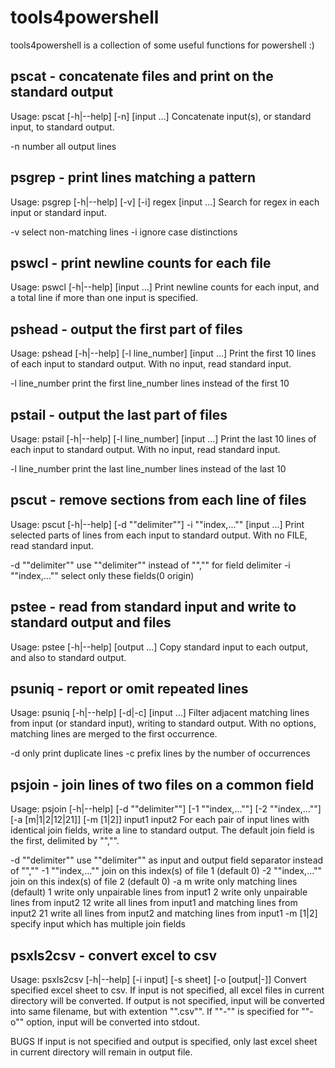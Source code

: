 # tools4powershell

tools4powershell is a collection of some useful functions for powershell :)

## pscat - concatenate files and print on the standard output
 Usage: pscat [-h|--help] [-n] [input ...]
 Concatenate input(s), or standard input, to standard output.
 
   -n        number all output lines

## psgrep - print lines matching a pattern
 Usage: psgrep [-h|--help] [-v] [-i] regex [input ...]
 Search for regex in each input or standard input.
 
   -v        select non-matching lines
   -i        ignore case distinctions

## pswcl - print newline counts for each file
 Usage: pswcl [-h|--help] [input ...]
 Print newline counts for each input, and a total line if more than one input is specified.

## pshead - output the first part of files
 Usage: pshead [-h|--help] [-l line_number] [input ...]
 Print the first 10 lines of each input to standard output.
 With no input, read standard input.
 
   -l line_number        print the first line_number lines instead of the first 10

## pstail - output the last part of files
 Usage: pstail [-h|--help] [-l line_number] [input ...]
 Print the last 10 lines of each input to standard output.
 With no input, read standard input.
 
   -l line_number        print the last line_number lines instead of the last 10

## pscut - remove sections from each line of files
 Usage: pscut [-h|--help] [-d ""delimiter""] -i ""index,..."" [input ...]
 Print selected parts of lines from each input to standard output.
 With no FILE, read standard input.
 
   -d ""delimiter""        use ""delimiter"" instead of "","" for field delimiter
   -i ""index,...""        select only these fields(0 origin)

## pstee - read from standard input and write to standard output and files
 Usage: pstee [-h|--help] [output ...]
 Copy standard input to each output, and also to standard output.

## psuniq - report or omit repeated lines
 Usage: psuniq [-h|--help] [-d|-c] [input ...]
 Filter adjacent matching lines from input (or standard input),
 writing to standard output.
 With no options, matching lines are merged to the first occurrence.
 
   -d        only print duplicate lines
   -c        prefix lines by the number of occurrences

## psjoin - join lines of two files on a common field
 Usage: psjoin [-h|--help] [-d ""delimiter""] [-1 ""index,...""] [-2 ""index,...""] [-a [m|1|2|12|21]] [-m [1|2]] input1 input2
 For each pair of input lines with identical join fields, write a line to
 standard output.  The default join field is the first, delimited by "","".
 
   -d ""delimiter""        use ""delimiter"" as input and output field separator instead of "",""
   -1 ""index,...""        join on this index(s) of file 1 (default 0)
   -2 ""index,...""        join on this index(s) of file 2 (default 0)
   -a m                    write only matching lines (default)
      1                    write only unpairable lines from input1
      2                    write only unpairable lines from input2
      12                   write all lines from input1 and matching lines from input2
      21                   write all lines from input2 and matching lines from input1
   -m [1|2]                specify input which has multiple join fields

## psxls2csv - convert excel to csv
 Usage: psxls2csv [-h|--help] [-i input] [-s sheet] [-o [output|-]]
 Convert specified excel sheet to csv.
 If input is not specified, all excel files in current directory will be converted.
 If output is not specified, input will be converted into same filename, but with extention "".csv"".
 If ""-"" is specified for ""-o"" option, input will be converted into stdout.
 
 BUGS
   If input is not specified and output is specified, only last excel sheet in current directory will remain in output file.
